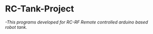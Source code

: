 # RC-Tank-Project

*-This programs developed for RC-RF Remote controlled arduino based robot tank.*
